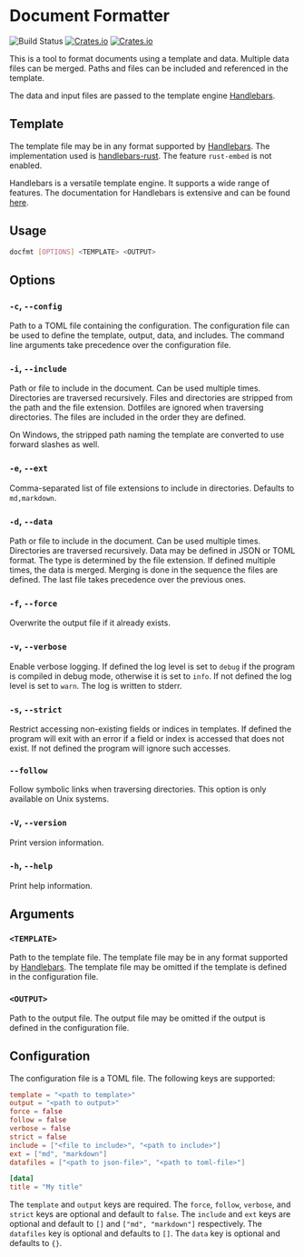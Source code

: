 # Document Formatter

![Build Status](https://img.shields.io/github/actions/workflow/status/typedduck/docfmt/rust.yml)
[![Crates.io](https://img.shields.io/crates/v/docfmt)](https://crates.io/crates/docfmt)
[![Crates.io](https://img.shields.io/crates/d/docfmt)](https://crates.io/crates/docfmt)

This is a tool to format documents using a template and data. Multiple data files can be merged. Paths and files can be included and referenced in the template.

The data and input files are passed to the template engine [Handlebars](https://handlebarsjs.com/).

## Template

The template file may be in any format supported by [Handlebars](https://handlebarsjs.com/). The implementation used is [handlebars-rust](https://docs.rs/handlebars/latest/handlebars/). The feature `rust-embed` is not enabled.

Handlebars is a versatile template engine. It supports a wide range of features. The documentation for Handlebars is extensive and can be found [here](https://handlebarsjs.com/guide/).

## Usage

```bash
docfmt [OPTIONS] <TEMPLATE> <OUTPUT>
```

## Options

### `-c`, `--config`

Path to a TOML file containing the configuration. The configuration file can be used to define the template, output, data, and includes. The command line arguments take precedence over the configuration file.

### `-i`, `--include`

Path or file to include in the document. Can be used multiple times. Directories are traversed recursively. Files and directories are stripped from the path and the file extension. Dotfiles are ignored when traversing directories. The files are included in the order they are defined.

On Windows, the stripped path naming the template are converted to use forward slashes as well.

### `-e`, `--ext`

Comma-separated list of file extensions to include in directories. Defaults to `md,markdown`.

### `-d`, `--data`

Path or file to include in the document. Can be used multiple times. Directories are traversed recursively. Data may be defined in JSON or TOML format. The type is determined by the file extension. If defined multiple times, the data is merged. Merging is done in the sequence the files are defined. The last file takes precedence over the previous ones.

### `-f`, `--force`

Overwrite the output file if it already exists.

### `-v`, `--verbose`

Enable verbose logging. If defined the log level is set to `debug` if the program is compiled in debug mode, otherwise it is set to `info`. If not defined the log level is set to `warn`. The log is written to stderr.

### `-s`, `--strict`

Restrict accessing non-existing fields or indices in templates. If defined the program will exit with an error if a field or index is accessed that does not exist. If not defined the program will ignore such accesses.

### `--follow`

Follow symbolic links when traversing directories. This option is only available on Unix systems.

### `-V`, `--version`

Print version information.

### `-h`, `--help`

Print help information.

## Arguments

### `<TEMPLATE>`

Path to the template file. The template file may be in any format supported by [Handlebars](https://handlebarsjs.com/). The template file may be omitted if the template is defined in the configuration file.

### `<OUTPUT>`

Path to the output file. The output file may be omitted if the output is defined in the configuration file.

## Configuration

The configuration file is a TOML file. The following keys are supported:

```toml
template = "<path to template>"
output = "<path to output>"
force = false
follow = false
verbose = false
strict = false
include = ["<file to include>", "<path to include>"]
ext = ["md", "markdown"]
datafiles = ["<path to json-file>", "<path to toml-file>"]

[data]
title = "My title"
```

The `template` and `output` keys are required. The `force`, `follow`, `verbose`, and `strict` keys are optional and default to `false`. The `include` and `ext` keys are optional and default to `[]` and `["md", "markdown"]` respectively. The `datafiles` key is optional and defaults to `[]`. The `data` key is optional and defaults to `{}`.
